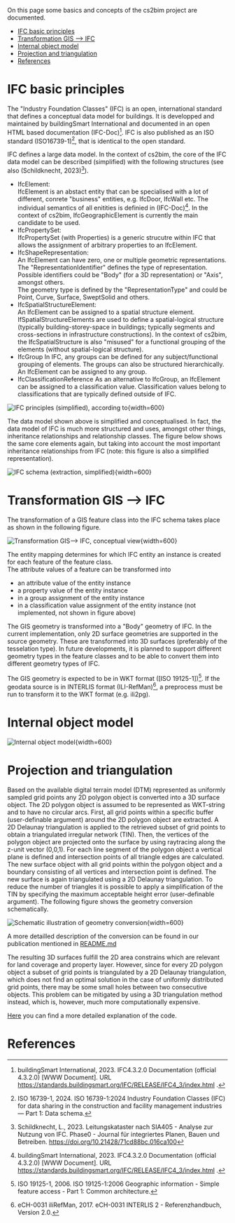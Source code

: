 On this page some basics and concepts of the cs2bim project are documented.

- [IFC basic principles](#ifc-basic-principles)
- [Transformation GIS --\> IFC](#transformation-gis----ifc)
- [Internal object model](#internal-object-model)
- [Projection and triangulation](#projection-and-triangulation)
- [References](#references)


# IFC basic principles
The "Industry Foundation Classes" (IFC) is an open, international standard that defines a conceptual data model for buildings. It is developped and maintained by buildingSmart International and documented in an open HTML based documentation (IFC-Doc)[^IFC-Doc]. IFC is also published as an ISO standard (ISO16739-1)[^ISO16739-1], that is identical to the open standard.  

IFC defines a large data model. In the context of cs2bim, the core of the IFC data model can be described (simplified) with the following structures (see also (Schildknecht, 2023)[^Schildknecht-2023]).
- IfcElement:  
IfcElement is an abstact entity that can be specialised with a lot of different, conrete "business" entities, e.g. IfcDoor, IfcWall etc. The individual semantics of all enitities is definied in (IFC-Doc)[^IFC-Doc]. In the context of cs2bim, IfcGeographicElement is currently the main candidate to be used. 
- IfcPropertySet:  
IfcPropertySet (with Properties) is a generic strucutre within IFC that allows the assignment of arbitrary properties to an IfcElement. 
- IfcShapeRepresentation:  
An IfcElement can have zero, one or multiple geometric representations. The "RepresentationIdentifier" defines the type of representation. Possible identifiers could be "Body" (for a 3D representation) or "Axis", amongst others.  
The geometry type is defined by the "RepresentationType" and could be Point, Curve, Surface, SweptSolid and others.
- IfcSpatialStructureElement:  
An IfcElement can be assigned to a spatial structure element. IfSpatialStructureElements are used to define a spatial-logical structure (typically building-storey-space in buildings; typically segments and cross-sections in infrastructure constructions). In the context of cs2bim, the IfcSpatialStructure is also "misused" for a functional grouping of the elements (without spatial-logical structure).
- IfcGroup
In IFC, any groups can be defined for any subject/functional grouping of elements. The groups can also be structured hierarchically. An IfcElement can be assigned to any group.
- IfcClassificationReference
As an alternative to IfcGroup, an IfcElement can be assigned to a classification value. Classification values belong to classifications that are typically defined outside of IFC.   

![IFC principles (simplified), according to [^Schildknecht-2023]](./uploads/ifc-principles.png){width=600}


The data model shown above is simplified and conceptualised. In fact, the data model of IFC is much more structured and uses, amongst other things, inheritance relationships and relationship classes. The figure below shows the same core elements again, but taking into account the most important inheritance relationships from IFC (note: this figure is also a simplified representation).  

![IFC schema (extraction, simplified)](./uploads/ifc-simplified.png){width=600}


# Transformation GIS --> IFC
The transformation of a GIS feature class into the IFC schema takes place as shown in the following figure.

![Transformation GIS--> IFC, conceptual view](./uploads/transformation-conceptual.jpg){width=600}

The entity mapping determines for which IFC entity an instance is created for each feature of the feature class.  
The attribute values of a feature can be transformed into 
- an attribute value of the entity instance
- a property value of the entity instance
- in a group assignment of the entity instance
- in a classification value assignment of the entity instance (not implemented, not shown in figure above)

The GIS geometry is transformed into a "Body" geometry of IFC. In the current implementation, only 2D surface geometries are supported in the source geometry. These are transformed into 3D surfaces (preferably of the tesselation type). In future developments, it is planned to support different geometry types in the feature classes and to be able to convert them into different geometry types of IFC.  

The GIS geometry is expected to be in WKT format ([ISO 19125-1])[^ISO19125-1]. If the geodata source is in INTERLIS format (ILI-RefMan)[^ILIRefMan], a preprocess must be run to transform it to the WKT format (e.g. ili2pg).

# Internal object model

![Internal object model](./uploads/internal-class-model.png){width=600}

# Projection and triangulation

Based on the available digital terrain model (DTM) represented as uniformly sampled grid points any 2D polygon object is converted into a 3D surface object. The 2D polygon object is assumed to be represented as WKT-string and to have no circular arcs.
First, all grid points within a specific buffer (user-definable argument) around the 2D polygon object are extracted. A 2D Delaunay triangulation is applied to the retrieved subset of grid points to obtain a triangulated irregular network (TIN). Then, the vertices of the polygon object are projected onto the surface by using raytracing along the z-unit vector (0,0,1). For each line segment of the polygon object a vertical plane is defined and intersection points of all triangle edges are calculated. The new surface object with all grid points within the polygon object and a boundary consisting of all vertices and intersection point is defined. The new surface is again triangulated using a 2D Delaunay triangulation. To reduce the number of triangles it is possible to apply a simplification of the TIN by specifying the maximum acceptable height error (user-definable argument). The following figure shows the geometry conversion schematically.

![Schematic illustration of geometry conversion](./uploads/CS_2d_to_3d.jpg){width=600}

A more detailled description of the conversion can be found in our publication mentioned in [README.md](README.md)

The resulting 3D surfaces fulfill the 2D area constrains which are relevant for land coverage and property layer. However, since for every 2D polygon object a subset of grid points is triangulated by a 2D Delaunay triangulation, which does not find an optimal solution in the case of uniformly distributed grid points, there may be some small holes between two consecutive objects. This problem can be mitigated by using a 3D triangulation method instead, which is, however, much more computationally expensive.

[Here](examples/example.ipynb) you can find a more detailed explanation of the code.

# References
[^IFC-Doc]: buildingSmart International, 2023. IFC4.3.2.0 Documentation (official 4.3.2.0) [WWW Document]. URL https://standards.buildingsmart.org/IFC/RELEASE/IFC4_3/index.html .  
[^ISO16739-1]: ISO 16739-1, 2024. ISO 16739-1:2024 Industry Foundation Classes (IFC) for data sharing in the construction and facility management industries — Part 1: Data schema.  
[^Schildknecht-2023]: Schildknecht, L., 2023. Leitungskataster nach SIA405 - Analyse zur Nutzung von IFC. Phase0 - Journal für integriertes Planen, Bauen und Betreiben. https://doi.org/10.21428/71cd88bc.016ca100  
[^ISO19107]: ISO 19107, 2019. ISO 19107:2019 Geographic Information - Spatial Schema.  
[^ISO19125-1]: ISO 19125-1, 2006. ISO 19125-1:2006 Geographic information - Simple feature access - Part 1: Common architecture.    
[^ILIRefMan]: eCH-0031 iliRefMan, 2017. eCH-0031 INTERLIS 2 - Referenzhandbuch, Version 2.0.  

